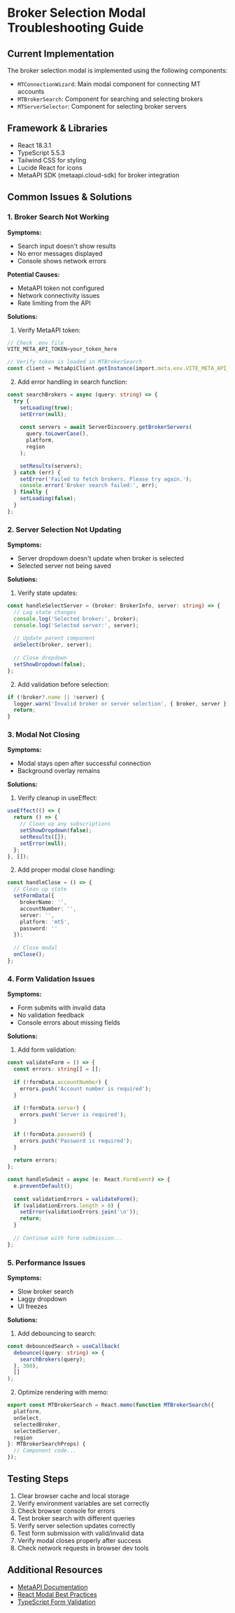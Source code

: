 # Broker Selection Modal Troubleshooting Guide

## Current Implementation

The broker selection modal is implemented using the following components:

- `MTConnectionWizard`: Main modal component for connecting MT accounts
- `MTBrokerSearch`: Component for searching and selecting brokers
- `MTServerSelector`: Component for selecting broker servers

## Framework & Libraries

- React 18.3.1
- TypeScript 5.5.3
- Tailwind CSS for styling
- Lucide React for icons
- MetaAPI SDK (metaapi.cloud-sdk) for broker integration

## Common Issues & Solutions

### 1. Broker Search Not Working

**Symptoms:**
- Search input doesn't show results
- No error messages displayed
- Console shows network errors

**Potential Causes:**
- MetaAPI token not configured
- Network connectivity issues
- Rate limiting from the API

**Solutions:**

1. Verify MetaAPI token:
```typescript
// Check .env file
VITE_META_API_TOKEN=your_token_here

// Verify token is loaded in MTBrokerSearch
const client = MetaApiClient.getInstance(import.meta.env.VITE_META_API_TOKEN);
```

2. Add error handling in search function:
```typescript
const searchBrokers = async (query: string) => {
  try {
    setLoading(true);
    setError(null);
    
    const servers = await ServerDiscovery.getBrokerServers(
      query.toLowerCase(),
      platform,
      region
    );

    setResults(servers);
  } catch (err) {
    setError('Failed to fetch brokers. Please try again.');
    console.error('Broker search failed:', err);
  } finally {
    setLoading(false);
  }
};
```

### 2. Server Selection Not Updating

**Symptoms:**
- Server dropdown doesn't update when broker is selected
- Selected server not being saved

**Solutions:**

1. Verify state updates:
```typescript
const handleSelectServer = (broker: BrokerInfo, server: string) => {
  // Log state changes
  console.log('Selected broker:', broker);
  console.log('Selected server:', server);
  
  // Update parent component
  onSelect(broker, server);
  
  // Close dropdown
  setShowDropdown(false);
};
```

2. Add validation before selection:
```typescript
if (!broker?.name || !server) {
  logger.warn('Invalid broker or server selection', { broker, server });
  return;
}
```

### 3. Modal Not Closing

**Symptoms:**
- Modal stays open after successful connection
- Background overlay remains

**Solutions:**

1. Verify cleanup in useEffect:
```typescript
useEffect(() => {
  return () => {
    // Clean up any subscriptions
    setShowDropdown(false);
    setResults([]);
    setError(null);
  };
}, []);
```

2. Add proper modal close handling:
```typescript
const handleClose = () => {
  // Clean up state
  setFormData({
    brokerName: '',
    accountNumber: '',
    server: '',
    platform: 'mt5',
    password: ''
  });
  
  // Close modal
  onClose();
};
```

### 4. Form Validation Issues

**Symptoms:**
- Form submits with invalid data
- No validation feedback
- Console errors about missing fields

**Solutions:**

1. Add form validation:
```typescript
const validateForm = () => {
  const errors: string[] = [];
  
  if (!formData.accountNumber) {
    errors.push('Account number is required');
  }
  
  if (!formData.server) {
    errors.push('Server is required');
  }
  
  if (!formData.password) {
    errors.push('Password is required');
  }
  
  return errors;
};

const handleSubmit = async (e: React.FormEvent) => {
  e.preventDefault();
  
  const validationErrors = validateForm();
  if (validationErrors.length > 0) {
    setError(validationErrors.join('\n'));
    return;
  }
  
  // Continue with form submission...
};
```

### 5. Performance Issues

**Symptoms:**
- Slow broker search
- Laggy dropdown
- UI freezes

**Solutions:**

1. Add debouncing to search:
```typescript
const debouncedSearch = useCallback(
  debounce((query: string) => {
    searchBrokers(query);
  }, 300),
  []
);
```

2. Optimize rendering with memo:
```typescript
export const MTBrokerSearch = React.memo(function MTBrokerSearch({
  platform,
  onSelect,
  selectedBroker,
  selectedServer,
  region
}: MTBrokerSearchProps) {
  // Component code...
});
```

## Testing Steps

1. Clear browser cache and local storage
2. Verify environment variables are set correctly
3. Check browser console for errors
4. Test broker search with different queries
5. Verify server selection updates correctly
6. Test form submission with valid/invalid data
7. Verify modal closes properly after success
8. Check network requests in browser dev tools

## Additional Resources

- [MetaAPI Documentation](https://metaapi.cloud/docs/client/)
- [React Modal Best Practices](https://react.dev/reference/react-dom/createPortal)
- [TypeScript Form Validation](https://www.typescriptlang.org/docs/handbook/2/classes.html)